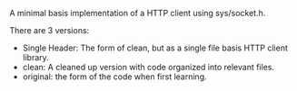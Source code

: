 A minimal basis implementation of a HTTP client using sys/socket.h.

There are 3 versions:
 - Single Header: The form of clean, but as a single file basis HTTP client library. 
 - clean: A cleaned up version with code organized into relevant files.
 - original: the form of the code when first learning.
